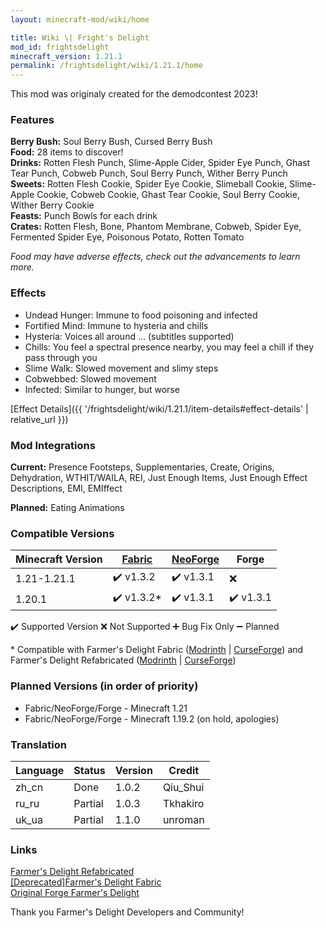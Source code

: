 ```yaml
---
layout: minecraft-mod/wiki/home

title: Wiki \| Fright's Delight
mod_id: frightsdelight
minecraft_version: 1.21.1
permalink: /frightsdelight/wiki/1.21.1/home
---
```


This mod was originaly created for the demodcontest 2023!

### Features

<strong>Berry Bush:</strong> Soul Berry Bush, Cursed Berry Bush<br>
<strong>Food:</strong> 28 items to discover!<br>
<strong>Drinks:</strong> Rotten Flesh Punch, Slime-Apple Cider, Spider Eye Punch, Ghast Tear Punch, Cobweb Punch, Soul Berry Punch, Wither Berry Punch<br>
<strong>Sweets:</strong> Rotten Flesh Cookie, Spider Eye Cookie, Slimeball Cookie, Slime-Apple Cookie, Cobweb Cookie, Ghast Tear Cookie, Soul Berry Cookie, Wither Berry Cookie<br>
<strong>Feasts:</strong> Punch Bowls for each drink<br>
<strong>Crates:</strong> Rotten Flesh, Bone, Phantom Membrane, Cobweb, Spider Eye, Fermented Spider Eye, Poisonous Potato, Rotten Tomato<br>

*Food may have adverse effects, check out the advancements to learn more.*

### Effects

- Undead Hunger: Immune to food poisoning and infected
- Fortified Mind: Immune to hysteria and chills
- Hysteria: Voices all around … (subtitles supported)
- Chills: You feel a spectral presence nearby, you may feel a chill if they pass through you
- Slime Walk: Slowed movement and slimy steps
- Cobwebbed: Slowed movement
- Infected: Similar to hunger, but worse

[Effect Details]({{ '/frightsdelight/wiki/1.21.1/item-details#effect-details' | relative_url }})

### Mod Integrations

**Current:** Presence Footsteps, Supplementaries, Create, Origins, Dehydration, WTHIT/WAILA, REI, Just Enough Items, Just Enough Effect Descriptions, EMI, EMIffect

**Planned:** Eating Animations

### Compatible Versions

| Minecraft Version    | [Fabric](https://fabricmc.net) | [NeoForge](https://neoforged.net) | Forge                     |
| -------------------- | ------------------------------ | --------------------------------- | ------------------------- |
| 1.21-1.21.1          | :heavy_check_mark: v1.3.2      | :heavy_check_mark: v1.3.1         | :x:                       |
| 1.20.1               | :heavy_check_mark: v1.3.2*     | :heavy_check_mark: v1.3.1         | :heavy_check_mark: v1.3.1 |

:heavy_check_mark: Supported Version
:x: Not Supported
:heavy_plus_sign: Bug Fix Only
:heavy_minus_sign: Planned

\* Compatible with Farmer's Delight Fabric ([Modrinth](https://modrinth.com/mod/farmers-delight-fabric) \| [CurseForge](https://www.curseforge.com/minecraft/mc-mods/farmers-delight-fabric)) and Farmer's Delight Refabricated ([Modrinth](https://modrinth.com/mod/farmers-delight-refabricated) \| [CurseForge](https://www.curseforge.com/minecraft/mc-mods/farmers-delight-refabricated))

### Planned Versions (in order of priority)
- Fabric/NeoForge/Forge - Minecraft 1.21
- Fabric/NeoForge/Forge - Minecraft 1.19.2 (on hold, apologies)

### Translation

| Language                | Status  | Version  | Credit            |
| ----------------------- | ------- | -------- | ----------------- |
| zh_cn                   | Done    | 1.0.2    | Qiu_Shui          |
| ru_ru                   | Partial | 1.0.3    | Tkhakiro          |
| uk_ua                   | Partial | 1.1.0    | unroman           |

### Links

[Farmer's Delight Refabricated](https://modrinth.com/mod/farmers-delight-refabricated)<br>
[[Deprecated]Farmer's Delight Fabric](https://modrinth.com/mod/farmers-delight-fabric)<br>
[Original Forge Farmer's Delight](https://modrinth.com/mod/farmers-delight)

Thank you Farmer's Delight Developers and Community!